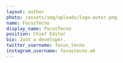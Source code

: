 ```yaml
---
layout: author
photo: /assets/img/uploads/logo-autor.png
name: FocusTecno
display_name: FocusTecno
position: Chief Editor
bio: Just a developer.
twitter_username: focus_tecno
instagram_username: focustecno.ok
---
```


